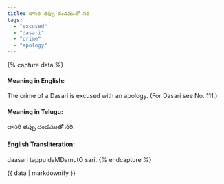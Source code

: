 ```yaml
---
title: దాసరి తప్పు దండముతో సరి.
tags:
  - "excused"
  - "dasari"
  - "crime"
  - "apology"
---
```


{% capture data %}
#### Meaning in English:
The crime of a Dasari is excused with an apology.
(For Dasari see No. 111.)

#### Meaning in Telugu:
దాసరి తప్పు దండముతో సరి.

#### English Transliteration:
daasari tappu daMDamutO sari.
{% endcapture %}

<div class="notice">{{ data | markdownify }}</div>

